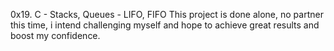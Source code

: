 0x19. C - Stacks, Queues - LIFO, FIFO
This project is done alone, no partner this time, i intend challenging myself and hope to achieve great results and boost my confidence.
